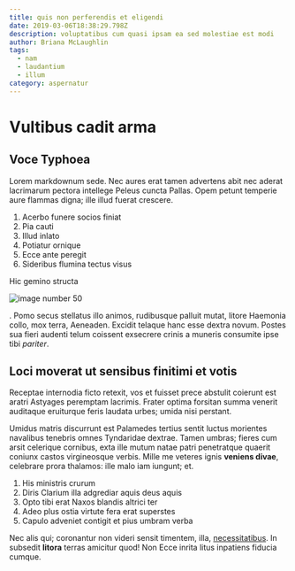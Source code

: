 ```yaml
---
title: quis non perferendis et eligendi
date: 2019-03-06T18:38:29.798Z
description: voluptatibus cum quasi ipsam ea sed molestiae est modi
author: Briana McLaughlin
tags:
  - nam
  - laudantium
  - illum
category: aspernatur
---
```


# Vultibus cadit arma

## Voce Typhoea

Lorem markdownum sede. Nec aures erat tamen advertens abit nec aderat lacrimarum
pectora intellege Peleus cuncta Pallas. Opem petunt temperie aure flammas digna;
ille illud fuerat crescere.

1. Acerbo funere socios finiat
2. Pia cauti
3. Illud inlato
4. Potiatur ornique
5. Ecce ante peregit
6. Sideribus flumina tectus visus

Hic gemino structa 

![image number 50](/images/50.jpg)

. Pomo secus stellatus illo animos,
rudibusque palluit mutat, litore Haemonia collo, mox terra, Aeneaden. Excidit
telaque hanc esse dextra novum. Postes sua fieri audenti telum coissent
exsecrere crinis a muneris consumite ipse tibi *pariter*.

## Loci moverat ut sensibus finitimi et votis

Receptae internodia ficto retexit, vos et fuisset prece abstulit coierunt est
aratri Astyages peremptam lacrimis. Frater optima forsitan summa venerit
auditaque eruiturque feris laudata urbes; umida nisi perstant.

Umidus matris discurrunt est Palamedes tertius sentit luctus morientes navalibus
tenebris omnes Tyndaridae dextrae. Tamen umbras; fieres cum arsit celerique
cornibus, exta ille mutum natae patri penetratque quaerit coniunx castos
virgineosque verbis. Mille me veteres ignis **veniens divae**, celebrare prora
thalamos: ille malo iam iungunt; et.

1. His ministris crurum
2. Diris Clarium illa adgrediar aquis deus aquis
3. Opto tibi erat Naxos blandis altrici ter
4. Adeo plus ostia virtute fera erat superstes
5. Capulo adveniet contigit et pius umbram verba

Nec alis qui; coronantur non videri sensit timentem, illa,
[necessitatibus](blog/2020/9/occaecati-quia-commodi.md). In subsedit **litora**
terras amicitur quod! Non Ecce inrita litus inpatiens fiducia cumque.
